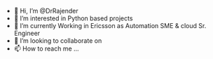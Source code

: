 - 👋 Hi, I’m @DrRajender
- 👀 I’m interested in Python based projects 
- 🌱 I’m currently Working in Ericsson as Automation SME & cloud Sr. Engineer
- 💞️ I’m looking to collaborate on 
- 📫 How to reach me ...

<!---
DrRajender/DrRajender is a ✨ special ✨ repository because its `README.md` (this file) appears on your GitHub profile.
You can click the Preview link to take a look at your changes.
--->
